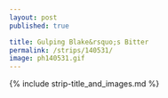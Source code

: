 ```yaml
---
layout: post
published: true

title: Gulping Blake&rsquo;s Bitter
permalink: /strips/140531/
image: ph140531.gif
---
```


{% include strip-title_and_images.md %}

<!-- text transcript -->

<!-- include copyright-strip.html -->